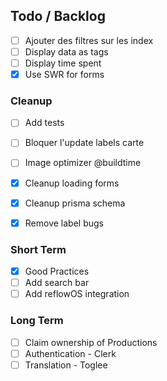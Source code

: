 ## Todo / Backlog

- [ ] Ajouter des filtres sur les index
- [ ] Display data as tags
- [ ] Display time spent
- [x] Use SWR for forms

### Cleanup

- [ ] Add tests
- [ ] Bloquer l'update labels carte
- [ ] Image optimizer @buildtime
- [x] Cleanup loading forms
- [x] Cleanup prisma schema
- [x] Remove label bugs


### Short Term

- [x] Good Practices
- [ ] Add search bar
- [ ] Add reflowOS integration

### Long Term

- [ ] Claim ownership of Productions
- [ ] Authentication - Clerk
- [ ] Translation - Toglee
